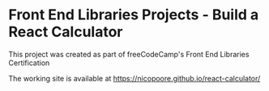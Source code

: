 # Front End Libraries Projects - Build a React Calculator

This project was created as part of freeCodeCamp's Front End Libraries Certification

The working site is available at https://nicopoore.github.io/react-calculator/
